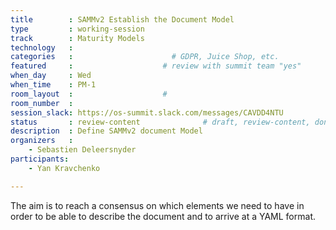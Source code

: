 ```yaml
---
title        : SAMMv2 Establish the Document Model
type         : working-session
track        : Maturity Models
technology   :
categories   :                      # GDPR, Juice Shop, etc.
featured     :                    # review with summit team "yes"
when_day     : Wed
when_time    : PM-1
room_layout  :                    #
room_number  :
session_slack: https://os-summit.slack.com/messages/CAVDD4NTU
status       : review-content              # draft, review-content, done
description  : Define SAMMv2 document Model
organizers   :
    - Sebastien Deleersnyder
participants:
    - Yan Kravchenko

---
```


The aim is to reach a consensus on which elements we need to have in order to be able to describe the document and to arrive at a YAML format.
